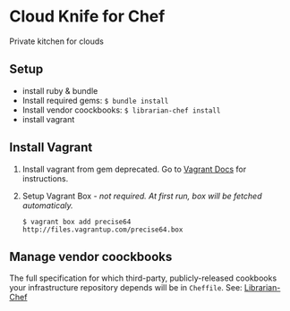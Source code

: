 # Cloud Knife for Chef
Private kitchen for clouds

## Setup
- install ruby & bundle
- Install required gems: `$ bundle install`
- Install vendor coockbooks: `$ librarian-chef install`
- install vagrant

## Install Vagrant
1. Install vagrant from gem deprecated. Go to [Vagrant Docs](http://docs.vagrantup.com/v2/installation/index.html) for instructions.
2. Setup Vagrant Box - *not required. At first run, box will be fetched automaticaly.*

       $ vagrant box add precise64 http://files.vagrantup.com/precise64.box
       
## Manage vendor coockbooks
The full specification for which third-party, publicly-released cookbooks your infrastructure repository depends will be in `Cheffile`. See: [Librarian-Chef](https://github.com/applicationsonline/librarian-chef#readme)


